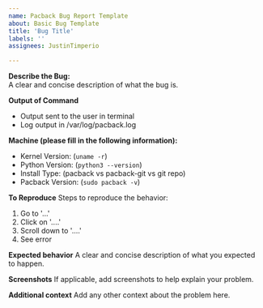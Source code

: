 ```yaml
---
name: Pacback Bug Report Template
about: Basic Bug Template
title: 'Bug Title'
labels: ''
assignees: JustinTimperio

---
```


**Describe the Bug:**\
A clear and concise description of what the bug is.

**Output of Command**
- Output sent to the user in terminal
- Log output in /var/log/pacback.log

**Machine (please fill in the following information):**
 - Kernel Version: (`uname -r`)
 - Python Version: (`python3 --version`)
 - Install Type: (pacback vs pacback-git vs git repo)
 - Pacback Version: (`sudo pacback -v`)


**To Reproduce**
Steps to reproduce the behavior:
1. Go to '...'
2. Click on '....'
3. Scroll down to '....'
4. See error

**Expected behavior**
A clear and concise description of what you expected to happen.

**Screenshots**
If applicable, add screenshots to help explain your problem.

**Additional context**
Add any other context about the problem here.
